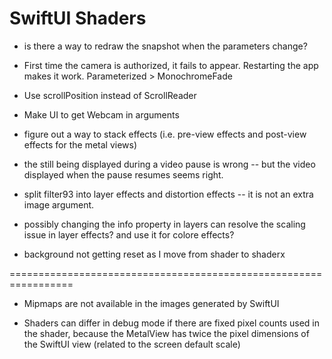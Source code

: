 #  SwiftUI Shaders

- is there a way to redraw the snapshot when the parameters change?

- First time the camera is authorized, it fails to appear.  Restarting the app makes it work.  Parameterized > MonochromeFade

- Use scrollPosition instead of ScrollReader

- Make UI to get Webcam in arguments

- figure out a way to stack effects (i.e. pre-view effects and post-view effects for the metal views)

- the still being displayed during a video pause is wrong -- but the video displayed when the pause resumes seems right.

- split filter93 into layer effects and distortion effects -- it is not an extra image argument.

- possibly changing the info property in layers can resolve the scaling issue in layer effects?  and use it for colore effects?

- background not getting reset as I move from shader to shaderx

=================================================================

- Mipmaps are not available in the images generated by SwiftUI

- Shaders can differ in debug mode if there are fixed pixel counts used in the shader,
   because the MetalView has twice the pixel dimensions of the SwiftUI view (related to the screen default scale)

